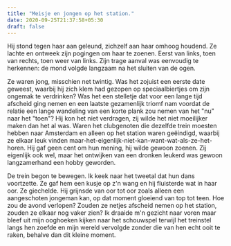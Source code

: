 ```yaml
---
title: "Meisje en jongen op het station."
date: 2020-09-25T21:37:58+05:30
draft: false
---
```


Hij stond tegen haar aan geleund, zichzelf aan haar omhoog houdend. Ze lachte en ontweek zijn pogingen om haar te zoenen. Eerst van links, toen van rechts, toen weer van links. Zijn trage aanval was eenvoudig te herkennen: de mond volgde langzaam na het sluiten van de ogen.

Ze waren jong, misschien net twintig. Was het zojuist een eerste date geweest, waarbij hij zich klem had gezopen op speciaalbiertjes om zijn ongemak te verdrinken? Was het een stelletje dat voor een lange tijd afscheid ging nemen en een laatste gezamenlijk triomf nam voordat de relatie een lange wandeling van een korte plank zou nemen van het "nu" naar het "toen"? Hij kon het niet verdragen, zij wilde het niet moeilijker maken dan het al was. Waren het clubgenoten die dezelfde trein moesten hebben naar Amsterdam en alleen op het station waren geëindigd, waarbij ze elkaar leuk vinden maar-het-eigenlijk-niet-kan-want-wat-als-ze-het-horen. Hij gaf geen cent om hun mening, hij wilde gewoon zoenen. Zij eigenlijk ook wel, maar het ontwijken van een dronken leukerd was gewoon langzamerhand een hobby geworden.

De trein begon te bewegen. Ik keek naar het tweetal dat hun dans voortzette. Ze gaf hem een kusje op z'n wang en hij fluisterde wat in haar oor. Ze giechelde. Hij grijnsde van oor tot oor zoals alleen een aangeschoten jongeman kan, op dat moment gloeiend van top tot teen. Hoe zou de avond verlopen? Zouden ze netjes afscheid nemen op het station, zouden ze elkaar nog vaker zien? Ik draaide m'n gezicht naar voren maar bleef uit mijn ooghoeken kijken naar het schouwspel terwijl het treinstel langs hen zoefde en mijn wereld vervolgde zonder die van hen echt ooit te raken, behalve dan dit kleine moment.
